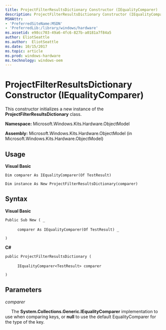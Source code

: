```yaml
---
title: ProjectFilterResultsDictionary Constructor (IEqualityComparer)
description: ProjectFilterResultsDictionary Constructor (IEqualityComparer)
MSHAttr:
- 'PreferredSiteName:MSDN'
- 'PreferredLib:/library/windows/hardware'
ms.assetid: e98cc703-49a6-4fc6-827b-a0181a7f84a5
author: EliotSeattle
ms.author:  EliotSeattle
ms.date: 10/15/2017
ms.topic: article
ms.prod: windows-hardware
ms.technology: windows-oem
---
```


# ProjectFilterResultsDictionary Constructor (IEqualityComparer)


This constructor initializes a new instance of the **ProjectFilterResultsDictionary** class.

**Namespace:** Microsoft.Windows.Kits.Hardware.ObjectModel

**Assembly:** Microsoft.Windows.Kits.Hardware.ObjectModel (in Microsoft.Windows.Kits.Hardware.ObjectModel)

## <span id="Usage"></span><span id="usage"></span><span id="USAGE"></span>Usage


**Visual Basic**

`Dim comparer As IEqualityComparer(Of TestResult)`

`Dim instance As New ProjectFilterResultsDictionary(comparer)`

## <span id="Syntax"></span><span id="syntax"></span><span id="SYNTAX"></span>Syntax


**Visual Basic**

`Public Sub New ( _`

          `comparer As IEqualityComparer(Of TestResult) _`

`)`

**C#**

`public ProjectFilterResultsDictionary (`

          `IEqualityComparer<TestResult> comparer`

`)`

## <span id="Parameters"></span><span id="parameters"></span><span id="PARAMETERS"></span>Parameters


*comparer*

     The **System.Collections.Generic.IEqualityComparer** implementation to use when comparing keys, or **null** to use the default EqualityComparer for the type of the key.

 

 






